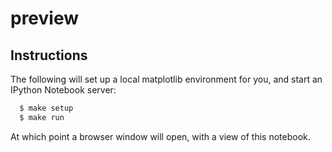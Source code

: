 # preview

## Instructions

The following will set up a local matplotlib environment for you, and start an
IPython Notebook server:

```bash
  $ make setup
  $ make run
```

At which point a browser window will open, with a view of this notebook.
